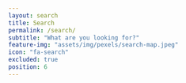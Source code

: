 ```yaml
---
layout: search
title: Search
permalink: /search/
subtitle: "What are you looking for?"
feature-img: "assets/img/pexels/search-map.jpeg"
icon: "fa-search"
excluded: true
position: 6
---
```

